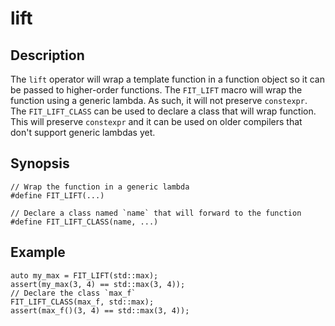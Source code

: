lift
====

Description
-----------

The `lift` operator will wrap a template function in a function object so it
can be passed to higher-order functions. The `FIT_LIFT` macro will wrap the
function using a generic lambda. As such, it will not preserve `constexpr`.
The `FIT_LIFT_CLASS` can be used to declare a class that will wrap function.
This will preserve `constexpr` and it can be used on older compilers that
don't support generic lambdas yet.

Synopsis
--------

    // Wrap the function in a generic lambda
    #define FIT_LIFT(...)

    // Declare a class named `name` that will forward to the function
    #define FIT_LIFT_CLASS(name, ...)

Example
-------

    auto my_max = FIT_LIFT(std::max);
    assert(my_max(3, 4) == std::max(3, 4));
    // Declare the class `max_f`
    FIT_LIFT_CLASS(max_f, std::max);
    assert(max_f()(3, 4) == std::max(3, 4));

